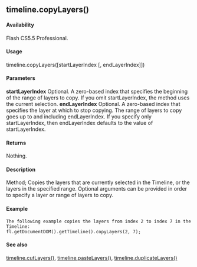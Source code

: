 ## timeline.copyLayers()

#### Availability

Flash CS5.5 Professional.

#### Usage

timeline.copyLayers(\[startLayerIndex \[, endLayerIndex\]\])

#### Parameters

**startLayerIndex** Optional. A zero-based index that specifies the beginning of the range of layers to copy. If you omit
startLayerIndex, the method uses the current selection.
**endLayerIndex** Optional. A zero-based index that specifies the layer at which to stop copying. The range of layers to copy goes up to and including endLayerIndex. If you specify only startLayerIndex, then endLayerIndex defaults to the value of startLayerIndex.

#### Returns

Nothing.

#### Description

Method; Copies the layers that are currently selected in the Timeline, or the layers in the specified range. Optional arguments can be provided in order to specify a layer or range of layers to copy.

#### Example

```
The following example copies the layers from index 2 to index 7 in the Timeline:
fl.getDocumentDOM().getTimeline().copyLayers(2, 7);

```
#### See also

[timeline.cutLayers()](#_bookmark1048), [timeline.pasteLayers()](#_bookmark1070), [timeline.duplicateLayers()](#_bookmark1050)
